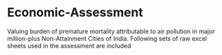 # Economic-Assessment
Valuing burden of premature mortality attributable to air pollution in major million-plus Non-Attainment Cities of India.
Following sets of raw excel sheets used in the assessment are included
